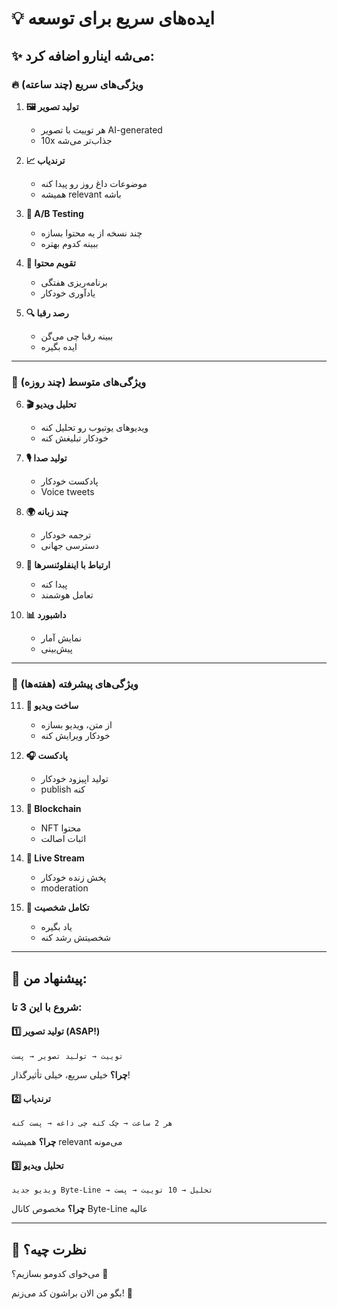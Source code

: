 # 💡 ایده‌های سریع برای توسعه

## ✨ می‌شه اینارو اضافه کرد:

### 🔥 ویژگی‌های سریع (چند ساعته)

1. **🖼️ تولید تصویر**
   - هر توییت با تصویر AI-generated
   - 10x جذاب‌تر می‌شه

2. **📈 ترند‌یاب**
   - موضوعات داغ روز رو پیدا کنه
   - همیشه relevant باشه

3. **🎯 A/B Testing**
   - چند نسخه از یه محتوا بسازه
   - ببینه کدوم بهتره

4. **📅 تقویم محتوا**
   - برنامه‌ریزی هفتگی
   - یادآوری خودکار

5. **🔍 رصد رقبا**
   - ببینه رقبا چی می‌گن
   - ایده بگیره

---

### 🚀 ویژگی‌های متوسط (چند روزه)

6. **🎬 تحلیل ویدیو**
   - ویدیوهای یوتیوب رو تحلیل کنه
   - خودکار تبلیغش کنه

7. **🎙️ تولید صدا**
   - پادکست خودکار
   - Voice tweets

8. **🌍 چند زبانه**
   - ترجمه خودکار
   - دسترسی جهانی

9. **👥 ارتباط با اینفلوئنسرها**
   - پیدا کنه
   - تعامل هوشمند

10. **📊 داشبورد**
    - نمایش آمار
    - پیش‌بینی

---

### 💎 ویژگی‌های پیشرفته (هفته‌ها)

11. **🎥 ساخت ویدیو**
    - از متن، ویدیو بسازه
    - خودکار ویرایش کنه

12. **🎧 پادکست**
    - تولید اپیزود خودکار
    - publish کنه

13. **🔗 Blockchain**
    - NFT محتوا
    - اثبات اصالت

14. **📡 Live Stream**
    - پخش زنده خودکار
    - moderation

15. **🧠 تکامل شخصیت**
    - یاد بگیره
    - شخصیتش رشد کنه

---

## 🎯 پیشنهاد من:

### شروع با این 3 تا:

#### 1️⃣ تولید تصویر (ASAP!)
```
توییت → تولید تصویر → پست
```
**چرا؟** خیلی سریع، خیلی تأثیرگذار!

#### 2️⃣ ترند‌یاب
```
هر 2 ساعت → چک کنه چی داغه → پست کنه
```
**چرا؟** همیشه relevant می‌مونه

#### 3️⃣ تحلیل ویدیو
```
ویدیو جدید Byte-Line → تحلیل → 10 توییت → پست
```
**چرا؟** مخصوص کانال Byte-Line عالیه

---

## 🤔 نظرت چیه؟

می‌خوای کدومو بسازیم؟ 🚀

بگو من الان براشون کد می‌زنم! 💪
